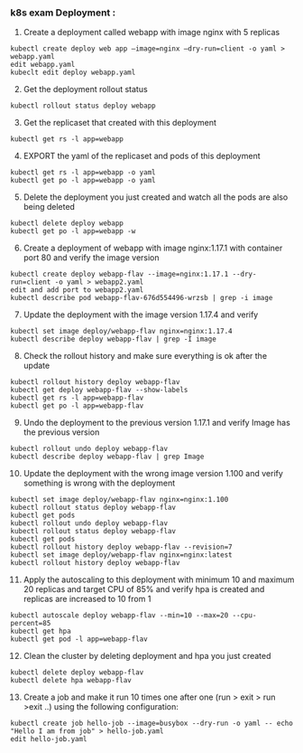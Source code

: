 ### k8s exam Deployment :

1. Create a deployment called webapp with image nginx with 5 replicas
```
kubectl create deploy web app —image=nginx —dry-run=client -o yaml > webapp.yaml 
edit webapp.yaml
kubeclt edit deploy webapp.yaml
```
2. Get the deployment rollout status
```
kubectl rollout status deploy webapp
```
3. Get the replicaset that created with this deployment
```
kubectl get rs -l app=webapp
```
4. EXPORT the yaml of the replicaset and pods of this deployment
```
kubectl get rs -l app=webapp -o yaml
kubectl get po -l app=webapp -o yaml
```
5. Delete the deployment you just created and watch all the pods are also being deleted 
```
kubectl delete deploy webapp 
kubectl get po -l app=webapp -w
```
6. Create a deployment of webapp with image nginx:1.17.1 with container port 80 and verify the image version 
```
kubectl create deploy webapp-flav --image=nginx:1.17.1 --dry-run=client -o yaml > webapp2.yaml
edit and add port to webapp2.yaml
kubectl describe pod webapp-flav-676d554496-wrzsb | grep -i image
```
7. Update the deployment with the image version 1.17.4 and verify 
```
kubectl set image deploy/webapp-flav nginx=nginx:1.17.4
kubectl describe deploy webapp-flav | grep -I image
```
8. Check the rollout history and make sure everything is ok after the update 
```
kubectl rollout history deploy webapp-flav 
kubectl get deploy webapp-flav --show-labels 
kubectl get rs -l app=webapp-flav 
kubectl get po -l app=webapp-flav
```
9. Undo the deployment to the previous version 1.17.1 and verify Image has the previous version  
```
kubectl rollout undo deploy webapp-flav
kubectl describe deploy webapp-flav | grep Image
```
10.  Update the deployment with the wrong image version 1.100 and verify something is wrong with the deployment
 ```
 kubectl set image deploy/webapp-flav nginx=nginx:1.100
 kubectl rollout status deploy webapp-flav 
 kubectl get pods
 kubectl rollout undo deploy webapp-flav
 kubectl rollout status deploy webapp-flav
 kubectl get pods
 kubectl rollout history deploy webapp-flav --revision=7
 kubectl set image deploy/webapp-flav nginx=nginx:latest
 kubectl rollout history deploy webapp-flav
```
11.  Apply the autoscaling to this deployment with minimum 10 and maximum 20 replicas and target CPU of 85% and verify hpa is created and replicas are increased to 10 from 1 
```  
kubectl autoscale deploy webapp-flav --min=10 --max=20 --cpu-percent=85
kubectl get hpa
kubectl get pod -l app=webapp-flav
```
12.  Clean the cluster by deleting deployment and hpa you just created
 ```
 kubectl delete deploy webapp-flav
 kubectl delete hpa webapp-flav
 ```
13.  Create a job and make it run 10 times one after one (run > exit > run >exit ..) using the following configuration:
```
kubectl create job hello-job --image=busybox --dry-run -o yaml -- echo "Hello I am from job" > hello-job.yaml	
edit hello-job.yaml
```
